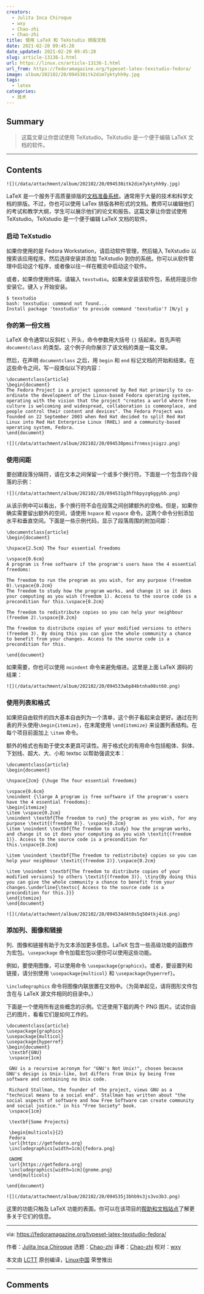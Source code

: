 ```yaml
---
creators:
  - Julita Inca Chiroque
  - wxy
  - Chao-zhi
  - Chao-zhi
title: 使用 LaTeX 和 TeXstudio 排版文档
date: 2021-02-20 09:45:28
date_updated: 2021-02-20 09:45:28
slug: article-13136-1.html
url: https://linux.cn/article-13136-1.html
url_from: https://fedoramagazine.org/typeset-latex-texstudio-fedora/
image: album/202102/20/094530itk2dim7yktyhh9y.jpg
tags:
  - latex
categories:
  - 技术
---
```


## Summary

> 这篇文章让你尝试使用 TeXstudio。TeXstudio 是一个便于编辑 LaTeX 文档的软件。

***

<!-- more -->

## Contents

`![](/data/attachment/album/202102/20/094530itk2dim7yktyhh9y.jpg)`

LaTeX 是一个服务于高质量排版的[文档准备系统](http://www.latex-project.org/about/)。通常用于大量的技术和科学文档的排版。不过，你也可以使用 LaTex 排版各种形式的文档。教师可以编辑他们的考试和教学大纲，学生可以展示他们的论文和报告。这篇文章让你尝试使用 TeXstudio。TeXstudio 是一个便于编辑 LaTeX 文档的软件。

### 启动 TeXstudio

如果你使用的是 Fedora Workstation，请启动软件管理，然后输入 TeXstudio 以搜索该应用程序。然后选择安装并添加 TeXstudio 到你的系统。你可以从软件管理中启动这个程序，或者像以往一样在概览中启动这个软件。

或者，如果你使用终端，请输入 `texstudio`。如果未安装该软件包，系统将提示你安装它。键入 `y` 开始安装。

```shell
$ texstudio
bash: texstudio: command not found...
Install package 'texstudio' to provide command 'texstudio'? [N/y] y
```

### 你的第一份文档

LaTeX 命令通常以反斜杠 `\` 开头，命令参数用大括号 `{}` 括起来。首先声明 `documentclass` 的类型。这个例子向你展示了该文档的类是一篇文章。

然后，在声明 `documentclass` 之后，用 `begin` 和 `end` 标记文档的开始和结束。在这些命令之间，写一段类似以下的内容：

```shell
\documentclass{article}
\begin{document}
The Fedora Project is a project sponsored by Red Hat primarily to co-ordinate the development of the Linux-based Fedora operating system, operating with the vision that the project "creates a world where free culture is welcoming and widespread, collaboration is commonplace, and people control their content and devices". The Fedora Project was founded on 22 September 2003 when Red Hat decided to split Red Hat Linux into Red Hat Enterprise Linux (RHEL) and a community-based operating system, Fedora.
\end{document}
```

`![](/data/attachment/album/202102/20/094530pmsifrnmssjsigzz.png)`

### 使用间距

要创建段落分隔符，请在文本之间保留一个或多个换行符。下面是一个包含四个段落的示例：

`![](/data/attachment/album/202102/20/094531g3hfhbpyzg6ggybb.png)`

从该示例中可以看出，多个换行符不会在段落之间创建额外的空格。但是，如果你确实需要留出额外的空间，请使用 `hspace` 和 `vspace` 命令。这两个命令分别添加水平和垂直空间。下面是一些示例代码，显示了段落周围的附加间距：

```shell
\documentclass{article}
\begin{document}

\hspace{2.5cm} The four essential freedoms

\vspace{0.6cm} 
A program is free software if the program's users have the 4 essential freedoms:

The freedom to run the program as you wish, for any purpose (freedom 0).\vspace{0.2cm} 
The freedom to study how the program works, and change it so it does your computing as you wish (freedom 1). Access to the source code is a precondition for this.\vspace{0.2cm}

The freedom to redistribute copies so you can help your neighbour (freedom 2).\vspace{0.2cm}

The freedom to distribute copies of your modified versions to others (freedom 3). By doing this you can give the whole community a chance to benefit from your changes. Access to the source code is a precondition for this.

\end{document}
```

如果需要，你也可以使用 `noindent` 命令来避免缩进。这里是上面 LaTeX 源码的结果：

`![](/data/attachment/album/202102/20/094533wbp84btnha08st60.png)`

### 使用列表和格式

如果把自由软件的四大基本自由列为一个清单，这个例子看起来会更好。通过在列表的开头使用`\begin{itemize}`，在末尾使用 `\end{itemize}` 来设置列表结构。在每个项目前面加上 `\item` 命令。

额外的格式也有助于使文本更具可读性。用于格式化的有用命令包括粗体、斜体、下划线、超大、大、小和 textsc 以帮助强调文本：

```shell
\documentclass{article}
\begin{document}

\hspace{2cm} {\huge The four essential freedoms}

\vspace{0.6cm} 
\noindent {\large A program is free software if the program's users have the 4 essential freedoms}:
\begin{itemize}
\item \vspace{0.2cm} 
\noindent \textbf{The freedom to run} the program as you wish, for any purpose \textit{(freedom 0)}. \vspace{0.2cm} 
\item \noindent \textbf{The freedom to study} how the program works, and change it so it does your computing as you wish \textit{(freedom 1)}. Access to the source code is a precondition for this.\vspace{0.2cm}

\item \noindent \textbf{The freedom to redistribute} copies so you can help your neighbour \textit{(freedom 2)}.\vspace{0.2cm}

\item \noindent \textbf{The freedom to distribute copies of your modified versions} to others \textit{(freedom 3)}. \tiny{By doing this you can give the whole community a chance to benefit from your changes.\underline{\textsc{ Access to the source code is a precondition for this.}}}
\end{itemize}
\end{document}
```

`![](/data/attachment/album/202102/20/094534d4t0s5q504tkj4i6.png)`

### 添加列、图像和链接

列、图像和链接有助于为文本添加更多信息。LaTeX 包含一些高级功能的函数作为宏包。`\usepackage` 命令加载宏包以便你可以使用这些功能。

例如，要使用图像，可以使用命令 `\usepackage{graphicx}`。或者，要设置列和链接，请分别使用 `\usepackage{multicol}` 和 `\usepackage{hyperref}`。

`\includegraphics` 命令将图像内联放置在文档中。（为简单起见，请将图形文件包含在与 LaTeX 源文件相同的目录中。）

下面是一个使用所有这些概念的示例。它还使用下载的两个 PNG 图片。试试你自己的图片，看看它们是如何工作的。

```shell
\documentclass{article} 
\usepackage{graphicx}
\usepackage{multicol}
\usepackage{hyperref}
\begin{document} 
 \textbf{GNU}
 \vspace{1cm}

 GNU is a recursive acronym for "GNU's Not Unix!", chosen because GNU's design is Unix-like, but differs from Unix by being free software and containing no Unix code.

 Richard Stallman, the founder of the project, views GNU as a "technical means to a social end". Stallman has written about "the social aspects of software and how Free Software can create community and social justice." in his "Free Society" book.
 \vspace{1cm}

 \textbf{Some Projects}

 \begin{multicols}{2}
 Fedora
 \url{https://getfedora.org}
 \includegraphics[width=1cm]{fedora.png}

 GNOME
 \url{https://getfedora.org}
 \includegraphics[width=1cm]{gnome.png}
 \end{multicols} 

\end{document}
```

`![](/data/attachment/album/202102/20/094535j3bhb9s3js3vo3b3.png)`

这里的功能只触及 LaTeX 功能的表面。你可以在该项目的[帮助和文档站点](https://www.latex-project.org/help/)了解更多关于它们的信息。

---

via: <https://fedoramagazine.org/typeset-latex-texstudio-fedora/>

作者：[Julita Inca Chiroque](https://fedoramagazine.org/author/yulytas/) 选题：[Chao-zhi](https://github.com/Chao-zhi) 译者：[Chao-zhi](https://github.com/Chao-zhi) 校对：[wxy](https://github.com/wxy)

本文由 [LCTT](https://github.com/LCTT/TranslateProject) 原创编译，[Linux中国](https://linux.cn/) 荣誉推出

***

## Comments
